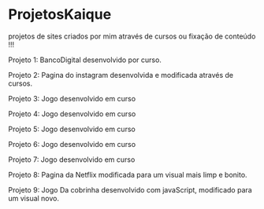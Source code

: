 # ProjetosKaique
projetos de sites criados por mim através de cursos ou fixação de conteúdo !!!

Projeto 1: BancoDigital desenvolvido por curso.

Projeto 2: Pagina do instagram desenvolvida e modificada através de cursos.

Projeto 3: Jogo desenvolvido em curso

Projeto 4: Jogo desenvolvido em curso

Projeto 5: Jogo desenvolvido em curso

Projeto 6: Jogo desenvolvido em curso

Projeto 7: Jogo desenvolvido em curso

Projeto 8: Pagina da Netflix modificada para um visual mais limp e bonito.

Projeto 9: Jogo Da cobrinha desenvolvido com javaScript, modificado para um visual novo.


